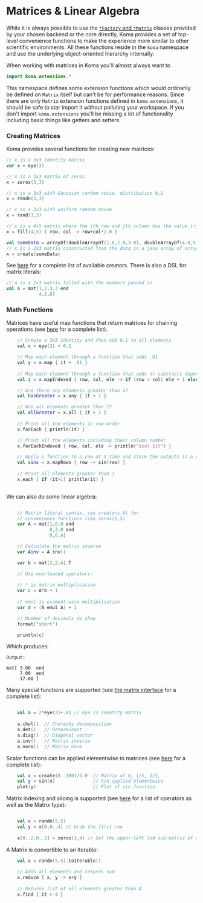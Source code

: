 # Matrices & Linear Algebra

While it is always possible to use the [`*Factory` and `*Matrix`](Functionality_Overview.md) classes provided by your chosen backend or the core directly,
Koma provides a set of top-level convenience functions to make the experience more similar to other scientific environments. All these functions reside in the `koma` namespace and use the underlying object-oriented hierarchy internally.

When working with matrices in Koma you'll almost always want to 

```kotlin
import koma.extensions.*
```

This namespace defines some extension functions which would ordinarily be defined on `Matrix` itself but can't be for performance reasons. Since there are only `Matrix` extension functions defined in `koma.extensions`, it should be safe to star import it without polluting your workspace. If you don't import `koma.extensions` you'll be missing a lot of functionality including basic things like getters and setters.

### Creating Matrices

Koma provides several functions for creating new matrices:

```kotlin
// x is a 3x3 identity matrix
var x = eye(3)

// x is a 3x3 matrix of zeros
x = zeros(3,3)

// x is a 3x3 with Gaussian random noise, distribution 0,1
x = randn(3,3)

// x is a 3x3 with uniform random noise
x = rand(3,3)

// x is a 4x5 matrix where the ith row and jth column has the value i+j*2
x = fill(4,5) { row, col -> row+col*2.0 }

val someData = arrayOf(doubleArrayOf(1.0,2.0,3.0), doubleArrayOf(4.0,5.0,6.0))
// x is a 2x3 matrix constructed from the data in a java array of arrays
x = create(someData)
```

See [here](https://github.com/kyonifer/koma/blob/master/core/src/koma/creators.kt) for a complete list of
available creators. There is also a DSL for matrix literals:

```kotlin
// a is a 2x3 matrix filled with the numbers passed in
val a = mat[1,2,3.3 end
            4,5,6]
```

### Math Functions
Matrices have useful map functions that return matrices for chaining operations (see [here](https://github.com/kyonifer/koma/blob/master/core/src/koma/extensions/extensionfuncs.kt) for a complete list).

```kotlin
    // Create a 3x3 identity and then add 0.1 to all elements
    val x = eye(3) + 0.1

    // Map each element through a function that adds .01
    val y = x.map { it + .01 }
    
    // Map each element through a function that adds or subtracts depending on the element index
    val z = x.mapIndexed { row, col, ele -> if (row > col) ele + 1 else ele - 1 }

    // Are there any elements greater than 1?
    val hasGreater = x.any { it > 1 }

    // Are all elements greater than 1?
    val allGreater = x.all { it > 1 }
    
    // Print all the elements in row-order
    x.forEach { println(it) }

    // Print all the elements including their column number
    x.forEachIndexed { row, col, ele -> println("$col $it") }

    // Apply a function to a row at a time and store the outputs in a contiguous matrix
    val sins = x.mapRows { row -> sin(row) }
    
    // Print all elements greater than 1
    x.each { if (it>1) println(it) }
    
``` 

We can also do some linear algebra:

```kotlin

    // Matrix literal syntax, see creators.kt for 
    // convenience functions like zeros(5,5)
    var A = mat[1,0,0 end
                0,3,0 end
                0,0,4]

    // Calculate the matrix inverse
    var Ainv = A.inv()

    var b = mat[2,2,4].T

    // Use overloaded operators:
    
    // * is matrix multiplication 
    var c = A*b + 1
    
    // emul is element-wise multiplication
    var d = (A emul A) + 1

    // Number of decimals to show
    format("short")

    println(c)

```

Which produces:

```
Output:

mat[ 3.00  end
     7.00  end
     17.00 ]
```

Many special functions are supported (see [the matrix interface](https://github.com/kyonifer/koma/blob/master/core/src/koma/matrix/Matrix.kt) for a complete list):

```kotlin

    val a = 2*eye(3)+.01 // eye is identity matrix
    
    a.chol()  // Cholesky decomposition
    a.det()   // Determinant
    a.diag()  // Diagonal vector
    a.inv()   // Matrix inverse
    a.norm()  // Matrix norm

```

Scalar functions can be applied elementwise to matrices (see [here](https://github.com/kyonifer/koma/blob/master/core/src/koma/scalarfuncs.kt) for a complete list):

```kotlin
    val x = create(0..100)/5.0  // Matrix of 0, 1/5, 2/5, ...
    val y = sin(x)              // Sin applied elementwise
    plot(y)                     // Plot of sin function
```

Matrix indexing and slicing is supported (see [here](https://github.com/kyonifer/koma/blob/master/core/src/koma/operators.kt) for a list of operators as well as the Matrix<T> type):

```kotlin

    val x = randn(5,5)
    val y = x[0,0..4] // Grab the first row
    
    x[0..2,0..3] = zeros(3,4) // Set the upper-left 3x4 sub-matrix of x to zero

```

A Matrix is convertible to an Iterable:

```kotlin
    val x = randn(5,5).toIterable()
    
    // Adds all elements and returns sum
    x.reduce { x, y -> x+y }
    
    // Returns list of all elements greater than 4
    x.find { it > 4 }

```
